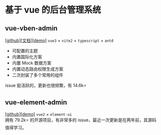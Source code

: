 # 基于 vue 的后台管理系统

## vue-vben-admin

[[github]](https://github.com/vbenjs/vue-vben-admin)[[文档]](https://vvbin.cn/doc-next/)[[demo]](https://vvbin.cn/next/#/dashboard/analysis) `vue3` + `vite2` + `typescript` + `antd`

- 可配置的主题
- 内置国际化方案
- 内置 Mock 数据方案
- 内置动态路由权限生成方案
- 二次封装了多个常用的组件

issue 挺活跃的，更新也很频繁，有 14.6k⭐️

## vue-element-admin

[[github]](https://github.com/PanJiaChen/vue-element-admin)[[demo]](https://panjiachen.github.io/vue-element-admin) `vue2` + `element-ui`  
拥有 79.2k⭐️ 的开源项目，有非常多的 issue，最近一次更新是在两年前，其源码值得学习。
